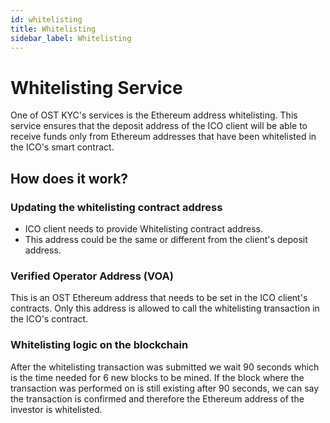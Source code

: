 ```yaml
---
id: whitelisting
title: Whitelisting
sidebar_label: Whitelisting
---
```


# Whitelisting Service
One of OST KYC's services is the Ethereum address whitelisting. This service ensures that the deposit address of the ICO client will be able to receive funds only from Ethereum addresses that have been whitelisted in the ICO's smart contract. 

## How does it work?
###  Updating the whitelisting contract address
 * ICO client needs to provide Whitelisting contract address.
* This address could be the same or different from the client's deposit address.

### Verified Operator Address (VOA)
This is an OST Ethereum address that needs to be set in the ICO client's contracts. Only this address is allowed to call the whitelisting transaction in the ICO's contract. 

### Whitelisting logic on the blockchain
After the whitelisting transaction was submitted we wait 90 seconds which is the time needed for 6 new blocks to be mined. If the block where the transaction was performed on is still existing after 90 seconds, we can say the transaction is confirmed and therefore the Ethereum address of the investor is whitelisted.